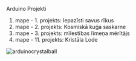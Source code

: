 Arduino Projekti
1. mape - 1. projekts: Iepazīsti savus rīkus
2. mape - 2. projekts: Kosmiskā kuģa saskarne
3. mape - 3. projekts: mīlestības līmeņa mērītājs
4. mape - 11. projekts: Kristāla Lode

![arduinocrystalball](https://github.com/user-attachments/assets/59e0de5f-d392-45a3-8dc8-fdc98374c14e)
